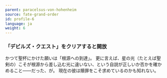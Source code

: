 ```yaml
---
parent: paracelsus-von-hohenheim
source: fate-grand-order
id: profile-6
language: ja
weight: 6
---
```


### 「デビルズ・クエスト」をクリアすると開放

かつて聖杯にかけた願いは「根源への到達」。
更に言えば、星の光（たとえば聖剣の）こそが根源から差し込む光に違いない、という自説が正しいか否かを確かめること――だった、が。
現在の彼は贖罪をこそ求めているのかも知れない。
